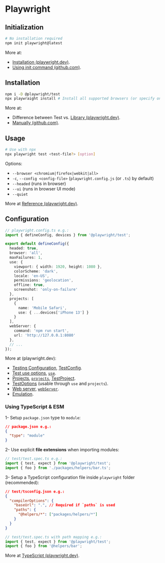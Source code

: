 # Playwright

## Initialization

```bash
# No installation required
npm init playwright@latest
```

More at:

- [Installation (playwright.dev)](https://playwright.dev/docs/intro).
- [Using init command (github.com)](https://github.com/Microsoft/playwright#using-init-command).

## Installation

```bash
npm i -D @playwright/test
npx playwraight install # Install all supported browsers (or specify one)
```

More at:

- Difference between Test vs. [Library (playwright.dev)](https://playwright.dev/docs/library#differences-when-using-library).
- [Manually (github.com)](https://github.com/Microsoft/playwright#manually).

## Usage

```bash
# Use with npx
npx playwright test <test-file?> [option]
```

Options:

- `--browser <chromium|firefox|webkit|all>`
- `-c`, `--config <config-file>` (`playwright.config.js` (or `.ts`) by default)
- `--headed` (runs in browser)
- `--ui` (runs in browser UI mode)
- `--quiet`

More at [Reference (playwright.dev)](https://playwright.dev/docs/test-cli#reference).

## Configuration

```typescript
// playwright.config.ts e.g.:
import { defineConfig, devices } from '@playwright/test';

export default defineConfig({
  headed: true,
  browser: 'all',
  maxFailures: 1,
  use: {
    viewport: { width: 1920, height: 1080 },
    colorScheme: 'dark',
    locale: 'en-US',
    permissions: 'geolocation',
    offline: true,
    screenshot: 'only-on-failure'
  },
  projects: [
    {
      name: 'Mobile Safari',
      use: { ...devices['iPhone 13'] }
    }
  ],
  webServer: {
    command: 'npm run start',
    url: 'http://127.0.0.1:8080'
  },
  // ...
});
```

More at (playwright.dev):

- [Testing Configuration](https://playwright.dev/docs/test-configuration), [TestConfig](https://playwright.dev/docs/api/class-testconfig).
- [Test use options](https://playwright.dev/docs/test-use-options), [`use`](https://playwright.dev/docs/api/class-testconfig#test-config-use).
- [Projects](https://playwright.dev/docs/test-projects), [`projects`](https://playwright.dev/docs/api/class-testconfig#test-config-projects), [TestProject](https://playwright.dev/docs/api/class-testproject).
- [TestOptions](https://playwright.dev/docs/api/class-testoptions) (usable through `use` and `projects`).
- [Web server](https://playwright.dev/docs/test-webserver), [`webServer`](https://playwright.dev/docs/api/class-testconfig#test-config-web-server).
- [Emulation](https://playwright.dev/docs/emulation).

### Using TypeScript & ESM

1- Setup `package.json` type to `module`:

```json
// package.json e.g.:
{
  "type": "module"
}
```

2- Use explicit **file extensions** when importing modules:

```typescript
// test/test.spec.ts e.g.:
import { test, expect } from '@playwright/test';
import { foo } from './packages/helpers/bar.ts';
```

3- Setup a TypeScript configuration file inside `playwright` folder (recommended):

```json
// test/tsconfig.json e.g.:
{
  "compilerOptions": {
    "baseUrl": ".", // Required if `paths` is used
    "paths": {
      "@helpers/*": ["packages/helpers/*"]
    }
  }
}
```

```typescript
// test/test.spec.ts with path mapping e.g.:
import { test, expect } from '@playwright/test';
import { foo } from '@helpers/bar';
```

More at [TypeScript (playwright.dev)](https://playwright.dev/docs/test-typescript).
